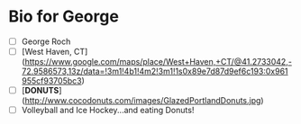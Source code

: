 # Bio for George

- [ ] George Roch
- [ ] [West Haven, CT] (https://www.google.com/maps/place/West+Haven,+CT/@41.2733042,-72.9586573,13z/data=!3m1!4b1!4m2!3m1!1s0x89e7d87d9ef6c193:0x961955cf93705bc3)
- [ ] [**DONUTS**] (http://www.cocodonuts.com/images/GlazedPortlandDonuts.jpg)
- [ ] Volleyball and Ice Hockey...and eating Donuts!
